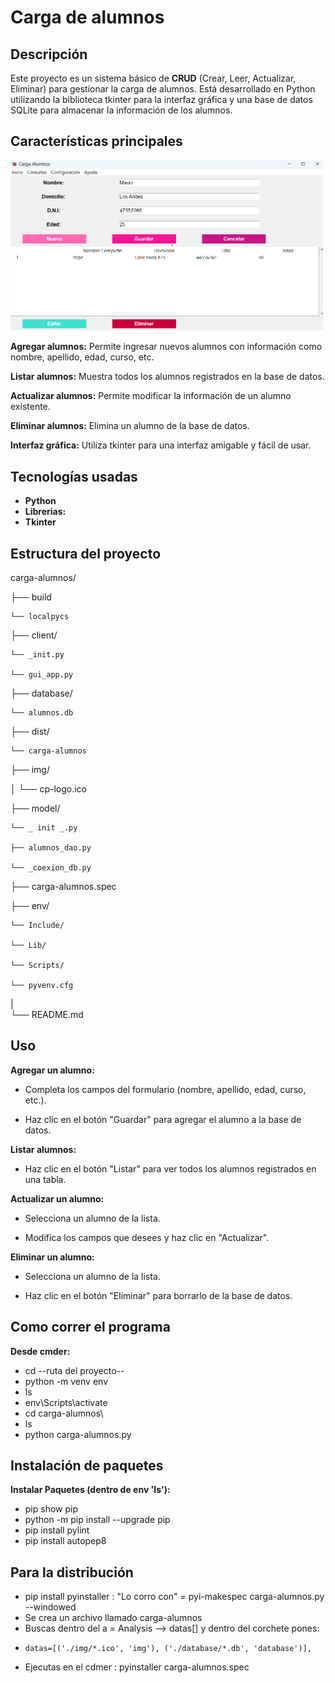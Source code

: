 # Carga de alumnos
## Descripción

Este proyecto es un sistema básico de **CRUD** (Crear, Leer, Actualizar, Eliminar) para gestionar la carga de alumnos. Está desarrollado en Python utilizando la biblioteca tkinter para la interfaz gráfica y una base de datos SQLite para almacenar la información de los alumnos.

## Características principales

<img src="carga-alumnos/img/captura.png" alt="Interfaz principal" width="500">

**Agregar alumnos:** Permite ingresar nuevos alumnos con información como nombre, apellido, edad, curso, etc.

**Listar alumnos:** Muestra todos los alumnos registrados en la base de datos.

**Actualizar alumnos:** Permite modificar la información de un alumno existente.

**Eliminar alumnos:** Elimina un alumno de la base de datos.

**Interfaz gráfica:** Utiliza tkinter para una interfaz amigable y fácil de usar.

## Tecnologías usadas

- **Python**
- **Librerias:**
-   **Tkinter**

## Estructura del proyecto

carga-alumnos/

├── build

    └── localpycs 

├── client/

    └── _init.py    

    └── gui_app.py  

├── database/

    └── alumnos.db

├── dist/

    └── carga-alumnos     

├── img/   

│   └── cp-logo.ico 

├── model/

    └── _ init _.py

    ├── alumnos_dao.py

    └── _coexion_db.py 

├── carga-alumnos.spec

├── env/

    └── Include/

    └── Lib/

    └── Scripts/

    └── pyvenv.cfg

|       
└── README.md              

## Uso

**Agregar un alumno:**

- Completa los campos del formulario (nombre, apellido, edad, curso, etc.).

- Haz clic en el botón "Guardar" para agregar el alumno a la base de datos.

**Listar alumnos:**

- Haz clic en el botón "Listar" para ver todos los alumnos registrados en una tabla.

**Actualizar un alumno:**

- Selecciona un alumno de la lista.

- Modifica los campos que desees y haz clic en "Actualizar".

**Eliminar un alumno:**

- Selecciona un alumno de la lista.

- Haz clic en el botón "Eliminar" para borrarlo de la base de datos.

## Como correr el programa

**Desde cmder:**
- cd --ruta del proyecto--
- python -m venv env
- ls
- env\Scripts\activate
- cd carga-alumnos\
- ls
- python carga-alumnos.py

## Instalación de paquetes
**Instalar Paquetes (dentro de env 'ls'):**
- pip show pip
- python -m pip install --upgrade pip
- pip install pylint
- pip install autopep8

## Para la distribución 
- pip install pyinstaller : "Lo corro con" = pyi-makespec carga-alumnos.py --windowed
- Se crea un archivo llamado carga-alumnos
- Buscas dentro del a = Analysis --> datas[] y dentro del corchete pones:
-     datas=[('./img/*.ico', 'img'), ('./database/*.db', 'database')],
- Ejecutas en el cdmer : pyinstaller carga-alumnos.spec